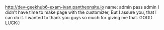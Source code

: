 http://dev-geekhub6-exam-ivan.pantheonsite.io
name: admin 
pass admin
I didn't have time to make page with the customizer, But I assure you, that I can do it. I wanted to thank you guys so much for giving me that. 
GOOD LUCK:)

